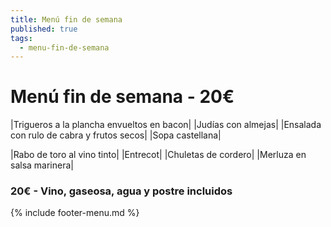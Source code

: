 ```yaml
---
title: Menú fin de semana
published: true
tags:
  - menu-fin-de-semana
---
```


# Menú fin de semana - 20€

|Trigueros a la plancha envueltos en bacon|
|Judías con almejas|
|Ensalada con rulo de cabra y frutos secos|
|Sopa castellana|

|Rabo de toro al vino tinto|
|Entrecot|
|Chuletas de cordero|
|Merluza en salsa marinera|


### 20€ - Vino, gaseosa, agua y postre incluidos


{% include footer-menu.md %}
